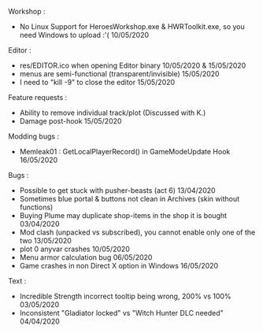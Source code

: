 Workshop :
- No Linux Support for HeroesWorkshop.exe & HWRToolkit.exe, so you need Windows to upload :'( 10/05/2020

Editor :
- res/EDITOR.ico when opening Editor binary 10/05/2020 & 15/05/2020
- menus are semi-functional (transparent/invisible) 15/05/2020
- I need to "kill -9" to close the editor 15/05/2020

Feature requests :
- Ability to remove individual track/plot (Discussed with K.)
- Damage post-hook 15/05/2020

Modding bugs :
- Memleak01 : GetLocalPlayerRecord() in GameModeUpdate Hook 16/05/2020

Bugs :
- Possible to get stuck with pusher-beasts (act 6) 13/04/2020
- Sometimes blue portal & buttons not clean in Archives (skin without functions)
- Buying Plume may duplicate shop-items in the shop it is bought 03/04/2020
- Mod clash (unpacked vs subscribed), you cannot enable only one of the two 13/05/2020
- plot 0 anyvar crashes 10/05/2020
- Menu armor calculation bug 06/05/2020
- Game crashes in non Direct X option in Windows 16/05/2020

Text :
- Incredible Strength incorrect tooltip being wrong, 200% vs 100% 03/05/2020
- Inconsistent  "Gladiator locked" vs "Witch Hunter DLC needed" 04/04/2020

